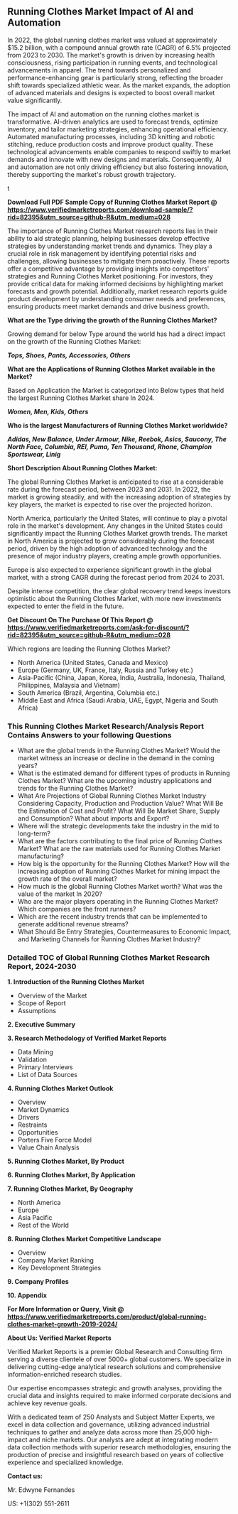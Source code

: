 <h2>Running Clothes Market Impact of AI and Automation</h2><p>In 2022, the global running clothes market was valued at approximately $15.2 billion, with a compound annual growth rate (CAGR) of 6.5% projected from 2023 to 2030. The market's growth is driven by increasing health consciousness, rising participation in running events, and technological advancements in apparel. The trend towards personalized and performance-enhancing gear is particularly strong, reflecting the broader shift towards specialized athletic wear. As the market expands, the adoption of advanced materials and designs is expected to boost overall market value significantly.</p><p>The impact of AI and automation on the running clothes market is transformative. AI-driven analytics are used to forecast trends, optimize inventory, and tailor marketing strategies, enhancing operational efficiency. Automated manufacturing processes, including 3D knitting and robotic stitching, reduce production costs and improve product quality. These technological advancements enable companies to respond swiftly to market demands and innovate with new designs and materials. Consequently, AI and automation are not only driving efficiency but also fostering innovation, thereby supporting the market's robust growth trajectory.</p>t</p><p id="" class=""><strong>Download Full PDF Sample Copy of Running Clothes Market Report @ <a href="https://www.verifiedmarketreports.com/download-sample/?rid=82395&utm_source=github-R&utm_medium=028" target="_blank">https://www.verifiedmarketreports.com/download-sample/?rid=82395&utm_source=github-R&utm_medium=028</a></strong></p><p>The importance of&nbsp;Running Clothes Market research reports lies in their ability to aid strategic planning, helping businesses develop effective strategies by understanding market trends and dynamics. They play a crucial role in risk management by identifying potential risks and challenges, allowing businesses to mitigate them proactively. These reports offer a competitive advantage by providing insights into competitors' strategies and Running Clothes Market positioning. For investors, they provide critical data for making informed decisions by highlighting market forecasts and growth potential. Additionally, market research reports guide product development by understanding consumer needs and preferences, ensuring products meet market demands and drive business growth.</p><p><strong>What are the&nbsp;Type driving the growth of the Running Clothes Market?</strong></p><p id="" class="">Growing demand for below Type around the world has had a direct impact on the growth of the Running Clothes Market:</p><em><strong>Tops, Shoes, Pants, Accessories, Others</strong></em></p><strong>What are the&nbsp;Applications&nbsp;of Running Clothes Market available in the Market?</strong></p><p id="" class="">Based on Application the Market is categorized into Below types that held the largest Running Clothes Market share In 2024.</p><em><strong>Women, Men, Kids, Others</strong></em></p><strong>Who is the largest Manufacturers of Running Clothes Market worldwide?</strong></p><p><em><strong>Adidas, New Balance, Under Armour, Nike, Reebok, Asics, Saucony, The North Face, Columbia, REI, Puma, Ten Thousand, Rhone, Champion Sportswear, Linig</strong></em></p><p id="" class=""><strong>Short Description About Running Clothes Market:</strong></p><p>The global Running Clothes Market is anticipated to rise at a considerable rate during the forecast period, between 2023 and 2031. In 2022, the market is growing steadily, and with the increasing adoption of strategies by key players, the market is expected to rise over the projected horizon.</p><p>North America, particularly the United States, will continue to play a pivotal role in the market's development. Any changes in the United States could significantly impact the Running Clothes Market growth trends. The market in North America is projected to grow considerably during the forecast period, driven by the high adoption of advanced technology and the presence of major industry players, creating ample growth opportunities.</p><p>Europe is also expected to experience significant growth in the global market, with a strong CAGR during the forecast period from 2024 to 2031.</p><p>Despite intense competition, the clear global recovery trend keeps investors optimistic about the Running Clothes Market, with more new investments expected to enter the field in the future.</p><p id="" class=""><strong>Get Discount On The Purchase Of This Report @ <a href="https://www.verifiedmarketreports.com/ask-for-discount/?rid=82395&utm_source=github-R&utm_medium=028" target="_blank">https://www.verifiedmarketreports.com/ask-for-discount/?rid=82395&utm_source=github-R&utm_medium=028</a></strong></p>Which regions are leading the Running Clothes Market?</p><ul><li>North America (United States, Canada and Mexico)</li><li>Europe (Germany, UK, France, Italy, Russia and Turkey etc.)</li><li>Asia-Pacific (China, Japan, Korea, India, Australia, Indonesia, Thailand, Philippines, Malaysia and Vietnam)</li><li>South America (Brazil, Argentina, Columbia etc.)</li><li>Middle East and Africa (Saudi Arabia, UAE, Egypt, Nigeria and South Africa)</li></ul><h3 id="" class="">This Running Clothes Market Research/Analysis Report Contains Answers to your following Questions</h3><ul><li>What are the global trends in the Running Clothes Market? Would the market witness an increase or decline in the demand in the coming years?</li><li>What is the estimated demand for different types of products in Running Clothes Market? What are the upcoming industry applications and trends for the Running Clothes Market?</li><li>What Are Projections of Global Running Clothes Market Industry Considering Capacity, Production and Production Value? What Will Be the Estimation of Cost and Profit? What Will Be Market Share, Supply and Consumption? What about imports and Export?</li><li>Where will the strategic developments take the industry in the mid to long-term?</li><li>What are the factors contributing to the final price of Running Clothes Market? What are the raw materials used for Running Clothes Market manufacturing?</li><li>How big is the opportunity for the Running Clothes Market? How will the increasing adoption of Running Clothes Market for mining impact the growth rate of the overall market?</li><li>How much is the global Running Clothes Market worth? What was the value of the market In 2020?</li><li>Who are the major players operating in the Running Clothes Market? Which companies are the front runners?</li><li>Which are the recent industry trends that can be implemented to generate additional revenue streams?</li><li>What Should Be Entry Strategies, Countermeasures to Economic Impact, and Marketing Channels for Running Clothes Market Industry?</li></ul><h3 id="" class="">Detailed TOC of Global Running Clothes Market Research Report, 2024-2030</h3><p id="" class=""><strong>1. Introduction of the Running Clothes Market</strong></p><ul><li>Overview of the Market</li><li>Scope of Report</li><li>Assumptions</li></ul><p id="" class=""><strong>2. Executive Summary</strong></p><p id="" class=""><strong>3. Research Methodology of Verified Market Reports</strong></p><ul><li>Data Mining</li><li>Validation</li><li>Primary Interviews</li><li>List of Data Sources</li></ul><p id="" class=""><strong>4. Running Clothes Market Outlook</strong></p><ul><li>Overview</li><li>Market Dynamics</li><li>Drivers</li><li>Restraints</li><li>Opportunities</li><li>Porters Five Force Model</li><li>Value Chain Analysis</li></ul><p id="" class=""><strong>5. Running Clothes Market, By Product</strong></p><p id="" class=""><strong>6. Running Clothes Market, By Application</strong></p><p id="" class=""><strong>7. Running Clothes Market, By Geography</strong></p><ul><li>North America</li><li>Europe</li><li>Asia Pacific</li><li>Rest of the World</li></ul><p id="" class=""><strong>8. Running Clothes Market Competitive Landscape</strong></p><ul><li>Overview</li><li>Company Market Ranking</li><li>Key Development Strategies</li></ul><p id="" class=""><strong>9. Company Profiles</strong></p><p id="" class=""><strong>10. Appendix</strong></p><p id="" class=""><strong>For More Information or Query, Visit @ <a href="https://www.verifiedmarketreports.com/product/global-running-clothes-market-growth-2019-2024/" target="_blank">https://www.verifiedmarketreports.com/product/global-running-clothes-market-growth-2019-2024/</a></strong></p><p id="" class=""><strong>About Us: Verified Market Reports</strong></p><p id="" class="">Verified Market Reports is a premier Global Research and Consulting firm serving a diverse clientele of over 5000+ global customers. We specialize in delivering cutting-edge analytical research solutions and comprehensive information-enriched research studies.</p><p id="" class="">Our expertise encompasses strategic and growth analyses, providing the crucial data and insights required to make informed corporate decisions and achieve key revenue goals.</p><p id="" class="">With a dedicated team of 250 Analysts and Subject Matter Experts, we excel in data collection and governance, utilizing advanced industrial techniques to gather and analyze data across more than 25,000 high-impact and niche markets. Our analysts are adept at integrating modern data collection methods with superior research methodologies, ensuring the production of precise and insightful research based on years of collective experience and specialized knowledge.</p><p id="" class=""><strong>Contact us:</strong></p><p id="" class="">Mr. Edwyne Fernandes</p><p id="" class="">US: +1(302) 551-2611</p>
